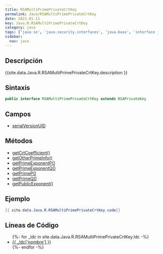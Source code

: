 ```yaml
---
title: RSAMultiPrimePrivateCrtKey
permalink: Java/RSAMultiPrimePrivateCrtKey
date: 2021-01-11
key: Java.R.RSAMultiPrimePrivateCrtKey
category: java
tags: ['java se', 'java.security.interfaces', 'java.base', 'interface java', 'Java 1.4']
sidebar: 
  nav: java
---
```


## Descripción
{{site.data.Java.R.RSAMultiPrimePrivateCrtKey.description }}

## Sintaxis
~~~java
public interface RSAMultiPrimePrivateCrtKey extends RSAPrivateKey
~~~

## Campos
* [serialVersionUID](/Java/RSAMultiPrimePrivateCrtKey/serialVersionUID)

## Métodos
* [getCrtCoefficient()](/Java/RSAMultiPrimePrivateCrtKey/getCrtCoefficient)
* [getOtherPrimeInfo()](/Java/RSAMultiPrimePrivateCrtKey/getOtherPrimeInfo)
* [getPrimeExponentP()](/Java/RSAMultiPrimePrivateCrtKey/getPrimeExponentP)
* [getPrimeExponentQ()](/Java/RSAMultiPrimePrivateCrtKey/getPrimeExponentQ)
* [getPrimeP()](/Java/RSAMultiPrimePrivateCrtKey/getPrimeP)
* [getPrimeQ()](/Java/RSAMultiPrimePrivateCrtKey/getPrimeQ)
* [getPublicExponent()](/Java/RSAMultiPrimePrivateCrtKey/getPublicExponent)

## Ejemplo
~~~java
{{ site.data.Java.R.RSAMultiPrimePrivateCrtKey.code}}
~~~

## Líneas de Código
<ul>
{%- for _ldc in site.data.Java.R.RSAMultiPrimePrivateCrtKey.ldc -%}
   <li>
       <a href="{{_ldc['url'] }}">{{ _ldc['nombre'] }}</a>
   </li>
{%- endfor -%}
</ul>
